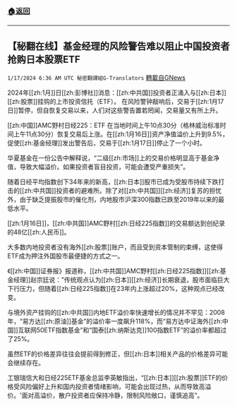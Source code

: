 ###  [:house:返回](README.md)
---


## 【秘翻在线】基金经理的风险警告难以阻止中国投资者抢购日本股票ETF
`1/17/2024 6:36 AM UTC 秘密翻譯組G-Translators` [轉載自GNews](https://gnews.org/articles/2227332)

2024年[[zh:1月]]日[[zh:彭博社]]消息：[[zh:中共国]]投资者正涌入与[[zh:日本]][[zh:股票]]挂钩的上市投资信托（ETF）。 在风险警钟敲响后，交易于[[zh:1月17日]]暂停，但自恢复交易以来，人们对这些警告置若罔闻，交易量又有所上升。

[[zh:中国]]AMC野村日经225：ETF 在当地时间上午10点30分（格林威治标准时间上午11点30分）恢复交易后上涨。在[[zh:1月16日]]资产净值溢价上升到9.5%，促使[[zh:基金经理]]发出警告后，交易于[[zh:1月17日]]停止了一个小时。

华夏基金在一份公告中解释说，“二级[[zh:市场]]上的交易价格明显高于基金净值，导致大幅溢价。如果投资者盲目投资，可能会遭受严重损失”。

随着日经平均指数创下34年来的新高，[[zh:日本]]股市已成为受股市持续下跌打击的[[zh:中共国]]投资者的避难所。除了对[[zh:中共国]][[zh:经济]]复苏的担忧外，由于缺乏提振股市的催化剂，内地股市沪深300指数已跌至2019年以来的最低水平。

[[zh:1月16日]]，[[zh:中共国]]AMC野村[[zh:日经225指数]]的交易额达到创纪录的48亿[[zh:人民币]]。

大多数内地投资者没有海外[[zh:股票]]账户，而且受到资本管制的束缚，这使得ETF成为押注外国股市最便捷的方式之一。

《[[zh:中国]]证券报》报道称，[[zh:中共国]]AMC野村[[zh:日经225指数]][[zh:基金经理]]赵宗廷说："传统观点认为[[zh:日本]][[zh:经济]]长期衰退，股市面临巨大下行压力，但随着[[zh:日经225指数]]在23年内上涨超过20%，这种观点已经改变。

与境外资产挂钩的[[zh:中共国]]内地ETF溢价率快速增长的情况并不罕见：2008年，“易方达[[zh:原油]]基金”的溢价率一度飙升118%，而“易方达中证海外[[zh:中国]]互联网50ETF指数基金”和“国泰[[zh:纳斯达克]]100指数ETF”的溢价率都超过了25%。

虽然ETF的价格差异往往会提前得到修正，但[[zh:日本]]相关产品的价格差异可能会继续存在。

工银瑞信大和日经225ETF基金总监李英敏指出，“[[zh:日本]][[zh:股票]]ETF的价格受风险偏好上升和国内投资者情绪影响，可能会出现过热，从而导致高溢价。'面对高溢价，散户投资者应保持冷静，限制风险敞口，谨慎追高”。
